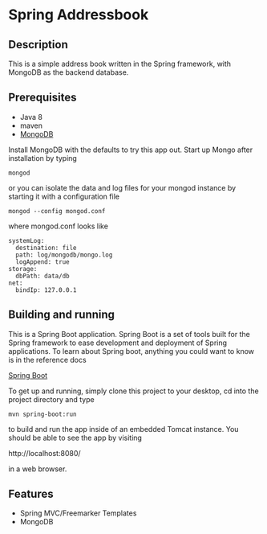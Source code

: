 # Spring Addressbook

## Description
This is a simple address book written in the Spring framework, with MongoDB as the backend database.

## Prerequisites

* Java 8
* maven
* [MongoDB](https://www.mongodb.org/downloads#production)

Install MongoDB with the defaults to try this app out. Start up Mongo after installation by typing

```
mongod
```

or you can isolate the data and log files for your mongod instance by starting it with a configuration file

```
mongod --config mongod.conf
```

where mongod.conf looks like

```
systemLog:
  destination: file
  path: log/mongodb/mongo.log
  logAppend: true
storage:
  dbPath: data/db 
net:
  bindIp: 127.0.0.1
```

## Building and running

This is a Spring Boot application. Spring Boot is a set of tools built for the Spring framework to ease development and deployment of Spring applications. To learn about Spring boot, anything you could want to know is in the reference docs

[Spring Boot](http://docs.spring.io/spring-boot/docs/current/reference/htmlsingle/)

To get up and running, simply clone this project to your desktop, cd into the project directory and type

```
mvn spring-boot:run
```

to build and run the app inside of an embedded Tomcat instance. You should be able to see the app by visiting

http://localhost:8080/

in a web browser.

## Features

* Spring MVC/Freemarker Templates
* MongoDB